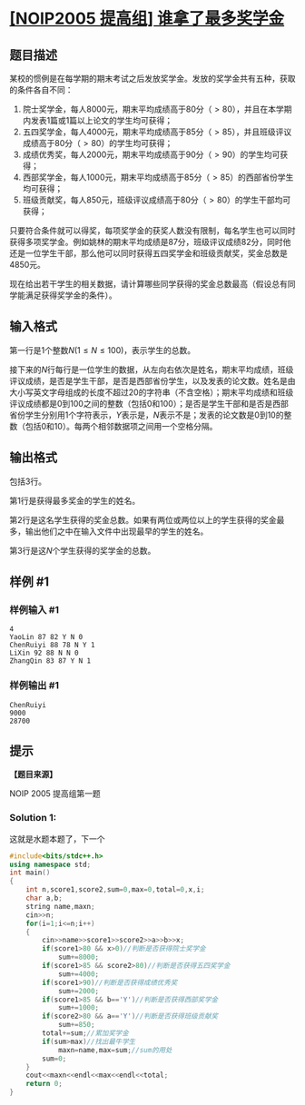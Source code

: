 # [[NOIP2005 提高组] 谁拿了最多奖学金](https://www.luogu.com.cn/problem/P1051)

## 题目描述

某校的惯例是在每学期的期末考试之后发放奖学金。发放的奖学金共有五种，获取的条件各自不同：

1. 院士奖学金，每人$8000$元，期末平均成绩高于$80$分（$>80$），并且在本学期内发表$1$篇或$1$篇以上论文的学生均可获得；
2. 五四奖学金，每人$4000$元，期末平均成绩高于$85$分（$>85$），并且班级评议成绩高于$80$分（$>80$）的学生均可获得；
3. 成绩优秀奖，每人$2000$元，期末平均成绩高于$90$分（$>90$）的学生均可获得；
4. 西部奖学金，每人$1000$元，期末平均成绩高于$85$分（$>85$）的西部省份学生均可获得；
5. 班级贡献奖，每人$850$元，班级评议成绩高于$80$分（$>80$）的学生干部均可获得；

只要符合条件就可以得奖，每项奖学金的获奖人数没有限制，每名学生也可以同时获得多项奖学金。例如姚林的期末平均成绩是$87$分，班级评议成绩$82$分，同时他还是一位学生干部，那么他可以同时获得五四奖学金和班级贡献奖，奖金总数是$4850$元。

现在给出若干学生的相关数据，请计算哪些同学获得的奖金总数最高（假设总有同学能满足获得奖学金的条件）。

## 输入格式

第一行是$1$个整数$N(1 \le  N \le  100)$，表示学生的总数。

接下来的$N$行每行是一位学生的数据，从左向右依次是姓名，期末平均成绩，班级评议成绩，是否是学生干部，是否是西部省份学生，以及发表的论文数。姓名是由大小写英文字母组成的长度不超过$20$的字符串（不含空格）；期末平均成绩和班级评议成绩都是$0$到$100$之间的整数（包括$0$和$100$）；是否是学生干部和是否是西部省份学生分别用$1$个字符表示，$Y$表示是，$N$表示不是；发表的论文数是$0$到$10$的整数（包括$0$和$10$）。每两个相邻数据项之间用一个空格分隔。

## 输出格式

包括$3$行。

第$1$行是获得最多奖金的学生的姓名。

第$2$行是这名学生获得的奖金总数。如果有两位或两位以上的学生获得的奖金最多，输出他们之中在输入文件中出现最早的学生的姓名。

第$3$行是这$N$个学生获得的奖学金的总数。

## 样例 #1

### 样例输入 #1

```
4
YaoLin 87 82 Y N 0
ChenRuiyi 88 78 N Y 1
LiXin 92 88 N N 0
ZhangQin 83 87 Y N 1
```

### 样例输出 #1

```
ChenRuiyi
9000
28700
```

## 提示

**【题目来源】**

NOIP 2005 提高组第一题



### Solution 1:

这就是水题本题了，下一个

````c++
#include<bits/stdc++.h>
using namespace std;
int main()
{
    int n,score1,score2,sum=0,max=0,total=0,x,i;
    char a,b;
    string name,maxn;
    cin>>n;
    for(i=1;i<=n;i++)
    {
        cin>>name>>score1>>score2>>a>>b>>x;
        if(score1>80 && x>0)//判断是否获得院士奖学金 
            sum+=8000;
        if(score1>85 && score2>80)//判断是否获得五四奖学金 
            sum+=4000;
        if(score1>90)//判断是否获得成绩优秀奖 
            sum+=2000;
        if(score1>85 && b=='Y')//判断是否获得西部奖学金
            sum+=1000;
        if(score2>80 && a=='Y')//判断是否获得班级贡献奖
            sum+=850;
        total+=sum;//累加奖学金
        if(sum>max)//找出最牛学生
            maxn=name,max=sum;//sum的用处
        sum=0;
    }
    cout<<maxn<<endl<<max<<endl<<total;
    return 0;
}

````



